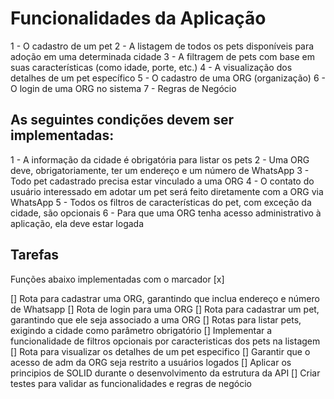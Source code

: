 
# Funcionalidades da Aplicação

1 - O cadastro de um pet
2 - A listagem de todos os pets disponíveis para adoção em uma determinada cidade
3 - A filtragem de pets com base em suas características (como idade, porte, etc.)
4 - A visualização dos detalhes de um pet específico
5 - O cadastro de uma ORG (organização)
6 - O login de uma ORG no sistema
7 - Regras de Negócio

## As seguintes condições devem ser implementadas:

1 - A informação da cidade é obrigatória para listar os pets
2 - Uma ORG deve, obrigatoriamente, ter um endereço e um número de WhatsApp
3 - Todo pet cadastrado precisa estar vinculado a uma ORG
4 - O contato do usuário interessado em adotar um pet será feito diretamente com a ORG via WhatsApp
5 - Todos os filtros de características do pet, com exceção da cidade, são opcionais
6 - Para que uma ORG tenha acesso administrativo à aplicação, ela deve estar logada

## Tarefas
Funções abaixo implementadas com o marcador [x]

[] Rota para cadastrar uma ORG, garantindo que inclua endereço e número de Whatsapp
[] Rota de login para uma ORG
[] Rota para cadastrar um pet, garantindo que ele seja associado a uma ORG
[] Rotas para listar pets, exigindo a cidade como parâmetro obrigatório
[] Implementar a funcionalidade de filtros opcionais por caracteristicas dos pets na listagem
[] Rota para visualizar os detalhes de um pet especifico
[] Garantir que o acesso de adm da ORG seja restrito a usuários logados
[] Aplicar os principios de SOLID durante o desenvolvimento da estrutura da API
[] Criar testes para validar as funcionalidades e regras de negócio

